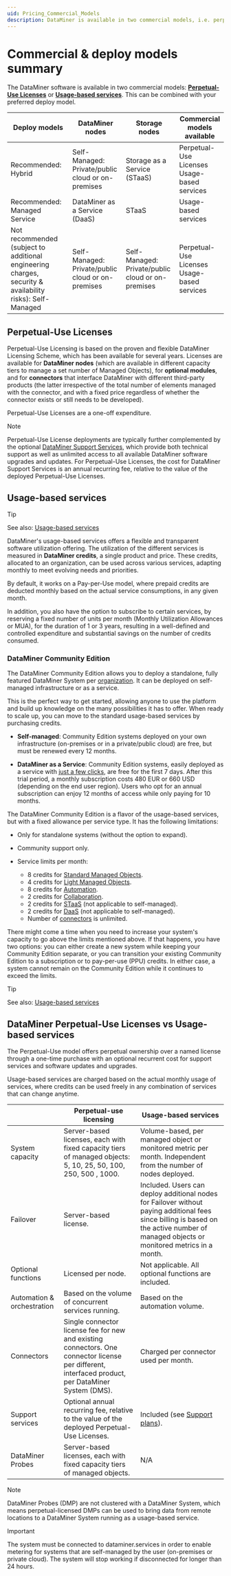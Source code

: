 ```yaml
---
uid: Pricing_Commercial_Models
description: DataMiner is available in two commercial models, i.e. perpetual-use licenses or usage-based services, combined with your preferred deploy model.
---
```


# Commercial & deploy models summary

The DataMiner software is available in two commercial models: [**Perpetual-Use Licenses**](xref:Pricing_Perpetual_Use_Licensing) or [**Usage-based services**](xref:Pricing_Usage_based_service). This can be combined with your preferred deploy model.

| Deploy models | DataMiner nodes | Storage nodes | Commercial models available |
|--|--|--|--|
| Recommended: Hybrid | Self-Managed: Private/public cloud or on-premises | Storage as a Service (STaaS) | Perpetual-Use Licenses<br>Usage-based services |
| Recommended: Managed Service | DataMiner as a Service (DaaS) |  STaaS | Usage-based services |
| Not recommended (subject to additional engineering charges, security & availability risks): Self-Managed | Self-Managed: Private/public cloud or on-premises | Self-Managed: Private/public cloud or on-premises | Perpetual-Use Licenses<br>Usage-based services |

## Perpetual-Use Licenses

Perpetual-Use Licensing is based on the proven and flexible DataMiner Licensing Scheme, which has been available for several years. Licenses are available for **DataMiner nodes** (which are available in different capacity tiers to manage a set number of Managed Objects), for **optional modules**, and for **connectors** that interface DataMiner with different third-party products (the latter irrespective of the total number of elements managed with the connector, and with a fixed price regardless of whether the connector exists or still needs to be developed).

Perpetual-Use Licenses are a one-off expenditure.

> [!NOTE]
> Perpetual-Use License deployments are typically further complemented by the optional [DataMiner Support Services](xref:Support_Services), which provide both technical support as well as unlimited access to all available DataMiner software upgrades and updates. For Perpetual-Use Licenses, the cost for DataMiner Support Services is an annual recurring fee, relative to the value of the deployed Perpetual-Use Licenses.

## Usage-based services

> [!TIP]
> See also: [Usage-based services](xref:Pricing_Usage_based_service)

DataMiner's usage-based services offers a flexible and transparent software utilization offering. The utilization of the different services is measured in **DataMiner credits**, a single product and price. These credits, allocated to an organization, can be used across various services, adapting monthly to meet evolving needs and priorities.

By default, it works on a Pay-per-Use model, where prepaid credits are deducted monthly based on the actual service consumptions, in any given month.

In addition, you also have the option to subscribe to certain services, by reserving a fixed number of units per month (Monthly Utilization Allowances or MUA), for the duration of 1 or 3 years, resulting in a well-defined and controlled expenditure and substantial savings on the number of credits consumed.

### DataMiner Community Edition

The DataMiner Community Edition allows you to deploy a standalone, fully featured DataMiner System per [organization](xref:Pricing_Usage_based_service#organization). It can be deployed on self-managed infrastructure or as a service.

This is the perfect way to get started, allowing anyone to use the platform and build up knowledge on the many possibilities it has to offer. When ready to scale up, you can move to the standard usage-based services by purchasing credits.

- **Self-managed**: Community Edition systems deployed on your own infrastructure (on-premises or in a private/public cloud) are free, but must be renewed every 12 months.

- **DataMiner as a Service**: Community Edition systems, easily deployed as a service with [just a few clicks](xref:Creating_a_DMS_in_the_cloud), are free for the first 7 days. After this trial period, a monthly subscription costs 480 EUR or 660 USD (depending on the end user region). Users who opt for an annual subscription can enjoy 12 months of access while only paying for 10 months.

The DataMiner Community Edition is a flavor of the usage-based services, but with a fixed allowance per service type. It has the following limitations:

- Only for standalone systems (without the option to expand).

- Community support only.

- Service limits per month:

  - 8 credits for [Standard Managed Objects](xref:Pricing_Usage_based_service#definition).
  - 4 credits for [Light Managed Objects](xref:Pricing_Usage_based_service#definition).
  - 8 credits for [Automation](xref:automation).
  - 2 credits for [Collaboration](xref:Pricing_Usage_based_service#definition).
  - 2 credits for [STaaS](xref:DM_selfhosted_and_StaaS) (not applicable to self-managed).
  - 2 credits for [DaaS](xref:DaaS_hosting) (not applicable to self-managed).
  - Number of [connectors](xref:FAQ_What_is_a_connector) is unlimited.

There might come a time when you need to increase your system's capacity to go above the limits mentioned above. If that happens, you have two options: you can either create a new system while keeping your Community Edition separate, or you can transition your existing Community Edition to a subscription or to pay-per-use (PPU) credits. In either case, a system cannot remain on the Community Edition while it continues to exceed the limits.

> [!TIP]
> See also: [Usage-based services](xref:Pricing_Usage_based_service)

## DataMiner Perpetual-Use Licenses vs Usage-based services

The Perpetual-Use model offers perpetual ownership over a named license through a one-time purchase with an optional recurrent cost for support services and software updates and upgrades.

Usage-based services are charged based on the actual monthly usage of services, where credits can be used freely in any combination of services that can change anytime.

|         | Perpetual-use licensing | Usage-based services |
|---------|----------------------------|----------------------|
| System capacity | Server-based licenses, each with fixed capacity tiers of managed objects: 5, 10, 25, 50, 100, 250, 500 , 1000. | Volume-based, per managed object or monitored metric per month. Independent from the number of nodes deployed. |
| Failover | Server-based license. | Included. Users can deploy additional nodes for Failover without paying additional fees since billing is based on the active number of managed objects or monitored metrics in a month. |
| Optional functions | Licensed per node. | Not applicable. All optional functions are included. |
| Automation & orchestration | Based on the volume of concurrent services running. | Based on the automation volume. |
| Connectors | Single connector license fee for new and existing connectors. One connector license per different, interfaced product, per DataMiner System (DMS). | Charged per connector used per month. |
| Support services | Optional annual recurring fee, relative to the value of the deployed Perpetual-Use Licenses. | Included (see [Support plans](xref:Overview_Support_Plans)). |
| DataMiner Probes | Server-based licenses, each with fixed capacity tiers of managed objects.  | N/A |

> [!NOTE]
> DataMiner Probes (DMP) are not clustered with a DataMiner System, which means perpetual-licensed DMPs can be used to bring data from remote locations to a DataMiner System running as a usage-based service.

> [!IMPORTANT]
> The system must be connected to dataminer.services in order to enable metering for systems that are self-managed by the user (on-premises or private cloud). The system will stop working if disconnected for longer than 24 hours.
